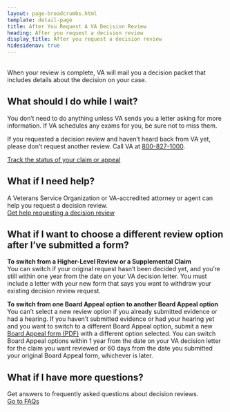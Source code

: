 ```yaml
---
layout: page-breadcrumbs.html
template: detail-page
title: After You Request A VA Decision Review
heading: After you request a decision review
display_title: After you request a decision review
hidesidenav: true
---
```

<br>
<div itemprop="description" class="va-introtext">
When your review is complete, VA will mail you a decision packet that includes details about the decision on your case.

</div>

## What should I do while I wait?

You don’t need to do anything unless VA sends you a letter asking for more information. If VA schedules any exams for you, be sure not to miss them.

If you requested a decision review and haven’t heard back from VA yet, please don’t request another review. Call VA at <a href="tel:+18008271000">800-827-1000</a>.

<a href="https://www.va.gov/claim-or-appeal-status/" class="usa-button-primary">Track the status of your claim or appeal</a>

## What if I need help?
A Veterans Service Organization or VA-accredited attorney or agent can help you request a decision review.
<br>
[Get help requesting a decision review](/decision-reviews/get-help-with-review-request/)

## What if I want to choose a different review option after I’ve submitted a form?

**To switch from a Higher-Level Review or a Supplemental Claim**<br>
You can switch if your original request hasn’t been decided yet, and you’re still within one year from the date on your VA decision letter. You must include a letter with your new form that says you want to withdraw your existing decision review request.

**To switch from one Board Appeal option to another Board Appeal option** <br>
You can’t select a new review option if you already submitted evidence or had a hearing. If you haven’t submitted evidence or had your hearing yet and you want to switch to a different Board Appeal option, submit a new [Board Appeal form (PDF)](https://www.va.govhttps://www.va.gov/vaforms/va/pdf/VA10182.pdf) with a different option selected. You can switch Board Appeal options within 1 year from the date on your VA decision letter for the claim you want reviewed or 60 days from the date you submitted your original Board Appeal form, whichever is later.

## What if I have more questions?

Get answers to frequently asked questions about decision reviews.
<br>
<a href="/decision-reviews/faq/">Go to FAQs</a>
